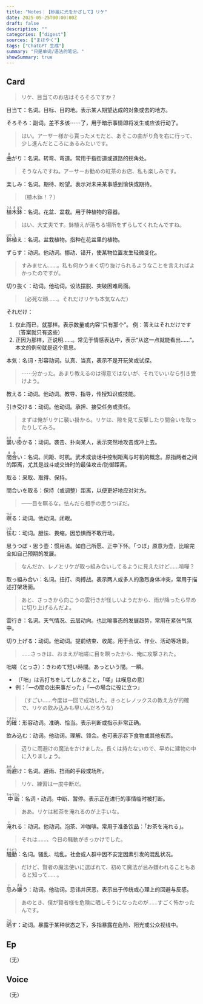 ```yaml
---
title: "Notes｜【砂嵐に光をかざして】リケ"
date: 2025-05-25T00:00:00Z
draft: false
description: ""
categories: ["digest"]
sources: ["まほやく"]
tags: ["ChatGPT 生成"]
summary: "只是单词/语法的笔记。"
showSummary: true
---
```


## Card

>リケ、目当てのお店はそろそろですか？

目当て：名词。目标、目的地。表示某人期望达成的对象或去的地方。

そろそろ：副词。差不多该⋯⋯了，用于暗示事情即将发生或应该行动了。

>はい。アーサー様から貰ったメモだと、あそこの曲がり角を右に行って、少し進んだところにあるみたいです。

<ruby>曲<rt>ま</rt></ruby>がり：名词。转弯、弯道。常用于指街道或道路的拐角处。

>そうなんですね。アーサーお勧めの紅茶のお店、私も楽しみです。

楽しみ：名词。期待、盼望。表示对未来某事感到愉快或期待。

>（植木鉢！？）

<ruby>植<rt>うえ</rt></ruby><ruby>木<rt>き</rt></ruby><ruby>鉢<rt>ばち</rt></ruby>：名词。花盆、盆栽。用于种植物的容器。

>はい、大丈夫です。鉢植えが落ちる場所をずらしてくれたんですね。

<ruby>鉢<rt>はち</rt></ruby><ruby>植<rt>う</rt></ruby>え：名词。盆栽植物。指种在花盆里的植物。

ずらす：动词。他动词。挪动、错开，使某物位置发生轻微变化。

>すみません……。私も何かうまく切り抜けられるようなことを言えればよかったのですが。

切り抜く：动词。他动词。设法摆脱、突破困难局面。

>（必死な顔……。それだけリケも本気なんだ）

それだけ：
1. 仅此而已，就那样。表示数量或内容“只有那个”。
例：答えはそれだけです（答案就只有这些）
2. 正因为那样，正说明……。常见于情感表达中，表示“从这一点就能看出……”。
本文的例句就是这个意思。

本気：名词・形容动词。认真、当真，表示不是开玩笑或试探。

>⋯⋯分かった。あまり教えるのは得意ではないが、それでいいなら引き受けよう。

教える：动词。他动词。教导、指导，传授知识或技能。

引き受ける：动词。他动词。承担、接受任务或责任。

>まずは俺がリケに襲い掛かる。リケは、隙を見て反撃したり間合いを取ったりしてみろ。

<ruby>襲<rt>おそ</rt></ruby>い<ruby>掛<rt>か</rt></ruby>かる：动词。袭击、扑向某人，表示突然地攻击或冲上去。

<ruby>間<rt>ま</rt></ruby><ruby>合<rt>あ</rt></ruby>い：名词。间距、时机。武术或谈话中控制距离与时机的概念。原指两者之间的距离，尤其是战斗或交锋时的最佳攻击/防御距离。

取る：采取、取得、保持。

間合いを取る：保持（或调整）距离，以便更好地应对对方。

>——目を瞑るな。怯んだら相手の思うつぼだ。

<ruby>瞑<rt>つぶ</rt></ruby>る：动词。他动词。闭眼。

<ruby>怯<rt>ひる</rt></ruby>む：动词。胆怯、畏缩。因恐惧而不敢行动。

思うつぼ・思う壺：惯用语。如自己所愿、正中下怀。「つぼ」原意为壶，比喻完全如自己预期的发展。

>なんだか、レノとリケが取っ組み合いしてるように見えたけど……喧嘩？

取っ組み合い：名词。扭打、肉搏战。表示两人或多人的激烈身体冲突，常用于描述打架场面。

>あと、さっきから向こうの雲行きが怪しいようだから、雨が降ったら早めに切り上げるんだよ。

雲行き：名词。天气情况、云层动向。也比喻事态的发展趋势，常用在紧张气氛中。

切り上げる：动词。他动词。提前结束、收尾。用于会议、作业、活动等场景。

>……さっきは、おまえが咄嗟に目を瞑ったから、俺に攻撃された。

咄嗟（とっさ）：きわめて短い時間。あっという間。一瞬。
* 〔「咄」は舌打ちをしてしかること，「嗟」は嘆息の意〕
* 例：「―の間の出来事だった」「―の場合に役に立つ」

>（すごい……今度は一回で成功した。きっとレノックスの教え方が的確で、リケの飲み込みも早いんだろうな）

<ruby>的<rt>てき</rt></ruby><ruby>確<rt>かく</rt></ruby>：形容动词。准确、恰当。表示判断或指示非常正确。

飲み込む：动词。他动词。理解、领会。也可表示吞下食物或其他东西。

>辺りに雨避けの魔法をかけました。長くは持たないので、早めに建物の中に入りましょう。

<ruby>雨<rt>あめ</rt></ruby><ruby>避<rt>よ</rt></ruby>け：名词。避雨、挡雨的手段或场所。

>リケ、練習は一度中断だ。

<ruby>中<rt>ちゅう</rt></ruby><ruby>断<rt>だん</rt></ruby>：名词・动词。中断、暂停。表示正在进行的事情临时被打断。

>ああ。リケは紅茶を淹れるのが上手いな。

<ruby>淹<rt>い</rt></ruby>れる：动词。他动词。泡茶、冲咖啡。常用于准备饮品：「お茶を淹れる」。

>それは……、今日の騒動がきっかけでした。

<ruby>騒<rt>そう</rt></ruby><ruby>動<rt>どう</rt></ruby>：名词。骚乱、动乱。社会或人群中因不安定因素引发的混乱状况。

>だけど、賢者の魔法使いに選ばれて、初めて魔法が忌み嫌われることもあると知って……。

<ruby>忌<rt>い</rt></ruby>み<ruby>嫌<rt>きら</rt></ruby>う：动词。他动词。忌讳并厌恶，表示出于传统或心理上的回避与反感。

>あのとき、僕が賢者様を危険に晒しそうになったのが……すごく怖かったんです。

<ruby>晒<rt>さら</rt></ruby>す：动词。暴露于某种状态之下，多指暴露在危险、阳光或公众视线中。

## Ep

（无）

## Voice

（无）
